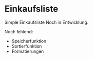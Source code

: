 # Einkaufsliste

Simple Einkaufsliste
Noch in Entwicklung.

Noch fehlend:
- Speicherfunktion
- Sortierfunktion
- Formatierungen
